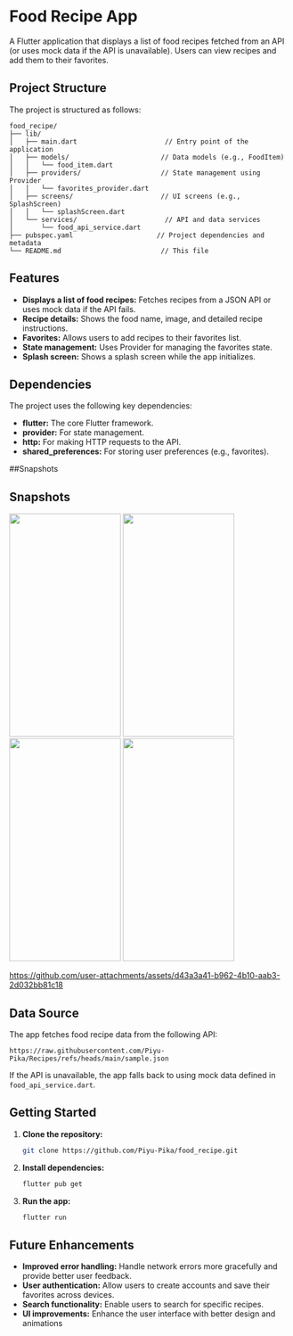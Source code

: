 
# Food Recipe App

A Flutter application that displays a list of food recipes fetched from an API (or uses mock data if the API is unavailable). Users can view recipes and add them to their favorites.

## Project Structure

The project is structured as follows:

```
food_recipe/
├── lib/
│   ├── main.dart                      // Entry point of the application
│   ├── models/                       // Data models (e.g., FoodItem)
│   │   └── food_item.dart
│   ├── providers/                    // State management using Provider
│   │   └── favorites_provider.dart 
│   ├── screens/                      // UI screens (e.g., SplashScreen) 
│   │   └── splashScreen.dart 
│   └── services/                      // API and data services
│       └── food_api_service.dart
├── pubspec.yaml                     // Project dependencies and metadata
└── README.md                         // This file
```

## Features

* **Displays a list of food recipes:** Fetches recipes from a JSON API or uses mock data if the API fails.
* **Recipe details:** Shows the food name, image, and detailed recipe instructions.
* **Favorites:** Allows users to add recipes to their favorites list.
* **State management:** Uses Provider for managing the favorites state.
* **Splash screen:** Shows a splash screen while the app initializes.

## Dependencies

The project uses the following key dependencies:

* **flutter:** The core Flutter framework.
* **provider:** For state management.
* **http:** For making HTTP requests to the API.
* **shared_preferences:** For storing user preferences (e.g., favorites).

##Snapshots

## Snapshots

<img src="https://github.com/user-attachments/assets/1e3f1838-5efc-42a1-8c29-0c8182c3272b" width="200" height="400"> <img src="https://github.com/user-attachments/assets/ffcff00a-b264-4ea7-b6ae-99c9d063f719" width="200" height="400">
<img src="https://github.com/user-attachments/assets/223103f2-0257-4e36-9775-5fd1cd061fbe" width="200" height="400"> <img src="https://github.com/user-attachments/assets/3818bf70-9389-4bdf-8204-b12d25cc392b" width="200" height="400">



https://github.com/user-attachments/assets/d43a3a41-b962-4b10-aab3-2d032bb81c18


 
## Data Source

The app fetches food recipe data from the following API:

```
https://raw.githubusercontent.com/Piyu-Pika/Recipes/refs/heads/main/sample.json
```

If the API is unavailable, the app falls back to using mock data defined in `food_api_service.dart`.

## Getting Started

1. **Clone the repository:**
   ```bash
   git clone https://github.com/Piyu-Pika/food_recipe.git 
   ```
2. **Install dependencies:**
   ```bash
   flutter pub get
   ```
3. **Run the app:**
   ```bash
   flutter run
   ```

## Future Enhancements

* **Improved error handling:** Handle network errors more gracefully and provide better user feedback.
* **User authentication:** Allow users to create accounts and save their favorites across devices.
* **Search functionality:** Enable users to search for specific recipes.
* **UI improvements:** Enhance the user interface with better design and animations
